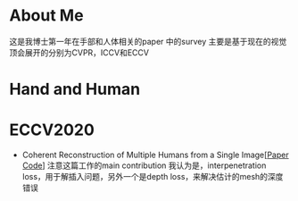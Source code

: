 # About Me
这是我博士第一年在手部和人体相关的paper 中的survey 主要是基于现在的视觉顶会展开的分别为CVPR，ICCV和ECCV

# Hand and Human

# ECCV2020
- Coherent Reconstruction of Multiple Humans from a Single Image\[[Paper](https://arxiv.org/pdf/2006.08586.pdf) [Code](https://github.com/JiangWenPL/multiperson)\] 注意这篇工作的main contribution 我认为是，interpenetration loss，用于解插入问题，另外一个是depth loss，来解决估计的mesh的深度错误


